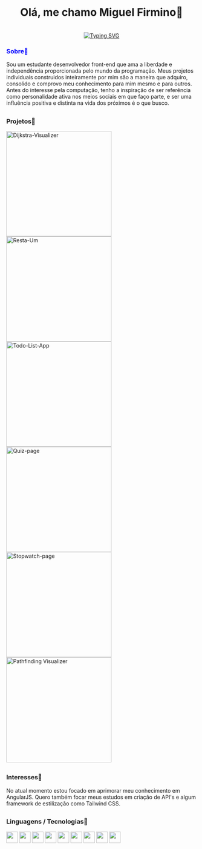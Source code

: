 <div align="center">
  
# Olá, me chamo Miguel Firmino👋

<br>
<a href="https://git.io/typing-svg"><img src="https://readme-typing-svg.demolab.com?font=Fira+Code&pause=1000&color=2A77CC&background=FFFFFF00&center=true&width=435&lines=Open+For+Work!;Artist+and+Art+Lover!;Architect+of+Human's+Needs." alt="Typing SVG" /></a>
</div>

<h3 style="color:blue">Sobre🏴</h3>

Sou um estudante desenvolvedor front-end que ama a liberdade e independência proporcionada pelo mundo da programação. Meus projetos individuais construidos inteiramente por mim são a maneira que adquiro, consolido e comprovo meu conhecimento para mim mesmo e para outros. Antes do interesse pela computação, tenho a inspiração de ser referência como personalidade ativa nos meios sociais em que faço parte, e ser uma influência positiva e distinta na vida dos próximos é o que busco.

##
<h3>Projetos🏴</h3>

<div>
  
</div>

<a href="https://github.com/MiguelFirmino/Dijkstra-Visualizer"><img width="278" src="https://denvercoder1-github-readme-stats.vercel.app/api/pin/?username=MiguelFirmino&repo=Dijkstra-Visualizer&theme=react&bg_color=1F222E&title_color=F85D7F&hide_border=true&icon_color=F8D866&show_icons=false" alt="Dijkstra-Visualizer"></a>
<a href="https://github.com/MiguelFirmino/Resta-Um"><img width="278" src="https://denvercoder1-github-readme-stats.vercel.app/api/pin/?username=MiguelFirmino&repo=Resta-Um&theme=react&bg_color=1F222E&title_color=F85D7F&hide_border=true&icon_color=F8D866&show_icons=false" alt="Resta-Um"></a>
<a href="https://github.com/MiguelFirmino/Todo-List-App"><img width="278" src="https://denvercoder1-github-readme-stats.vercel.app/api/pin/?username=MiguelFirmino&repo=Todo-List-App&theme=react&bg_color=1F222E&title_color=F85D7F&hide_border=true&icon_color=F8D866&show_icons=false" alt="Todo-List-App"></a>
<a href="https://github.com/MiguelFirmino/Quiz-page"><img width="278" src="https://denvercoder1-github-readme-stats.vercel.app/api/pin/?username=MiguelFirmino&repo=Quiz-page&theme=react&bg_color=1F222E&title_color=F85D7F&hide_border=true&icon_color=F8D866&show_icons=false" alt="Quiz-page"></a>
<a href="https://github.com/MiguelFirmino/Stopwatch-page"><img width="278" src="https://denvercoder1-github-readme-stats.vercel.app/api/pin/?username=MiguelFirmino&repo=Stopwatch-page&theme=react&bg_color=1F222E&title_color=F85D7F&hide_border=true&icon_color=F8D866&show_icons=false" alt="Stopwatch-page"></a>
<a href="https://github.com/MiguelFirmino/pathfinding-visualizer"><img width="278" src="https://denvercoder1-github-readme-stats.vercel.app/api/pin/?username=MiguelFirmino&repo=pathfinding-visualizer&theme=react&bg_color=1F222E&title_color=F85D7F&hide_border=true&icon_color=F8D866&show_icons=false" alt="Pathfinding Visualizer"></a>

##
<h3>Interesses🏴</h3>

No atual momento estou focado em aprimorar meu conhecimento em AngularJS. Quero também focar meus estudos em criação de API's e algum framework de estilização como Tailwind CSS.

## 
<h3>Linguagens / Tecnologias🏴</h3>
<div>
  <img width="30px" height="30px" src="https://cdn.jsdelivr.net/gh/devicons/devicon/icons/html5/html5-original-wordmark.svg" />
  <img width="30px" height="30px" src="https://cdn.jsdelivr.net/gh/devicons/devicon/icons/css3/css3-original-wordmark.svg" />
  <img width="30px" height="30px" padding-right="10px" src="https://cdn.jsdelivr.net/gh/devicons/devicon/icons/javascript/javascript-original.svg" />
  <img width="30px" height="30px" src="https://cdn.jsdelivr.net/gh/devicons/devicon/icons/python/python-original.svg" />
  <img width="30px" height="30px" src="https://cdn.jsdelivr.net/gh/devicons/devicon/icons/react/react-original.svg" />
  <img width="30px" height="30px" src="https://cdn.jsdelivr.net/gh/devicons/devicon/icons/angularjs/angularjs-plain.svg" />
  <img width="30px" height="30px" src="https://cdn.jsdelivr.net/gh/devicons/devicon/icons/php/php-original.svg" />
  <img width="30px" height="30px" src="https://cdn.worldvectorlogo.com/logos/rxjs-1.svg" />
  <img width="30px" height="30px" src="https://cdn.jsdelivr.net/gh/devicons/devicon/icons/git/git-original-wordmark.svg" />
</div>

<!--
**MiguelFirmino/MiguelFirmino** is a ✨ _special_ ✨ repository because its `README.md` (this file) appears on your GitHub profile.

Here are some ideas to get you started:

- 🔭 I’m currently working on ...
- 🌱 I’m currently learning ...
- 👯 I’m looking to collaborate on ...
- 🤔 I’m looking for help with ...
- 💬 Ask me about ...
- 📫 How to reach me: ...
- 😄 Pronouns: ...
- ⚡ Fun fact: ...
-->
